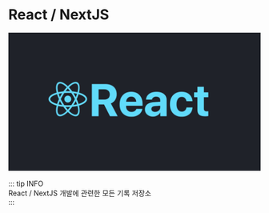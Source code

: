 # React / NextJS
![react-image](../images/react-image.jpeg)

::: tip INFO   
React / NextJS 개발에 관련한 모든 기록 저장소   
:::

